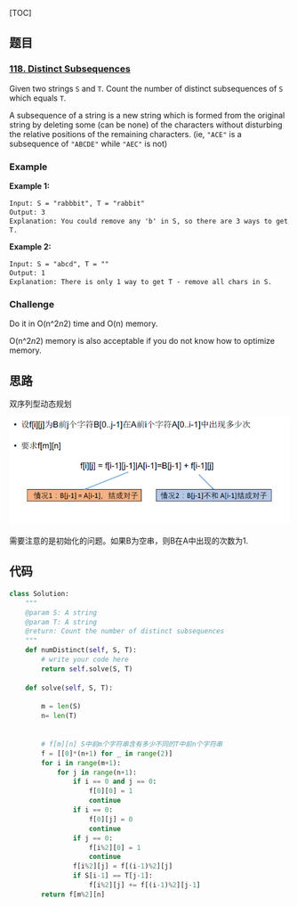 [TOC]

## 题目

### [118. Distinct Subsequences](https://www.lintcode.com/problem/distinct-subsequences/description)

Given two strings `S` and `T`. Count the number of distinct subsequences of `S` which equals `T`.

A subsequence of a string is a new string which is formed from the original string by deleting some (can be none) of the characters without disturbing the relative positions of the remaining characters. (ie, `"ACE"` is a subsequence of `"ABCDE"` while `"AEC"` is not)

### Example

**Example 1:**

```
Input: S = "rabbbit", T = "rabbit"
Output: 3
Explanation: You could remove any 'b' in S, so there are 3 ways to get T.
```

**Example 2:**

```
Input: S = "abcd", T = ""
Output: 1
Explanation: There is only 1 way to get T - remove all chars in S.
```

### Challenge

Do it in O(n^2*n*2) time and O(n) memory.

O(n^2*n*2) memory is also acceptable if you do not know how to optimize memory.

## 思路

双序列型动态规划

![](../../assets/118.distinct-subsequences.png)

需要注意的是初始化的问题。如果B为空串，则B在A中出现的次数为1.

## 代码

```python
class Solution:
    """
    @param S: A string
    @param T: A string
    @return: Count the number of distinct subsequences
    """
    def numDistinct(self, S, T):
        # write your code here
        return self.solve(S, T)
        
    def solve(self, S, T):
        
        m = len(S)
        n= len(T)
        

        # f[m][n] S中前m个字符串含有多少不同的T中前n个字符串
        f = [[0]*(n+1) for _ in range(2)]
        for i in range(m+1):
            for j in range(n+1):
                if i == 0 and j == 0:
                    f[0][0] = 1
                    continue
                if i == 0:
                    f[0][j] = 0
                    continue
                if j == 0:
                    f[i%2][0] = 1
                    continue
                f[i%2][j] = f[(i-1)%2][j]
                if S[i-1] == T[j-1]:
                    f[i%2][j] += f[(i-1)%2][j-1]
        return f[m%2][n]
```

